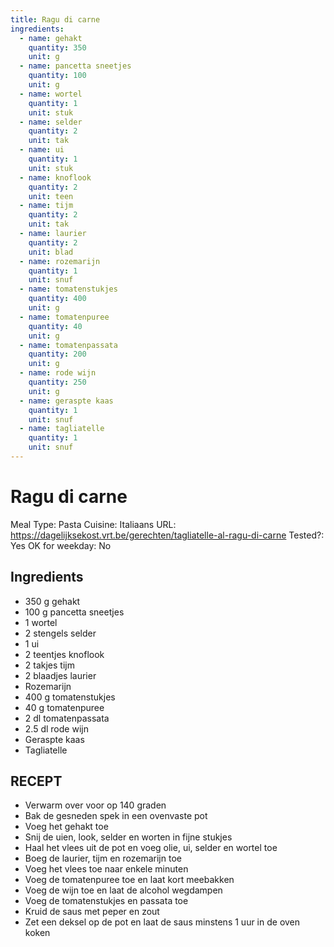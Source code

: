 ```yaml
---
title: Ragu di carne
ingredients:
  - name: gehakt
    quantity: 350
    unit: g
  - name: pancetta sneetjes
    quantity: 100
    unit: g
  - name: wortel
    quantity: 1
    unit: stuk
  - name: selder
    quantity: 2
    unit: tak
  - name: ui
    quantity: 1
    unit: stuk
  - name: knoflook
    quantity: 2
    unit: teen
  - name: tijm
    quantity: 2
    unit: tak
  - name: laurier
    quantity: 2
    unit: blad
  - name: rozemarijn
    quantity: 1
    unit: snuf
  - name: tomatenstukjes
    quantity: 400
    unit: g
  - name: tomatenpuree
    quantity: 40
    unit: g
  - name: tomatenpassata
    quantity: 200
    unit: g
  - name: rode wijn
    quantity: 250
    unit: g
  - name: geraspte kaas
    quantity: 1
    unit: snuf
  - name: tagliatelle
    quantity: 1
    unit: snuf
---
```


# Ragu di carne

Meal Type: Pasta
Cuisine: Italiaans
URL: https://dagelijksekost.vrt.be/gerechten/tagliatelle-al-ragu-di-carne
Tested?: Yes
OK for weekday: No

## Ingredients
- 350 g gehakt
- 100 g pancetta sneetjes
- 1 wortel
- 2 stengels selder
- 1 ui
- 2 teentjes knoflook
- 2 takjes tijm
- 2 blaadjes laurier
- Rozemarijn
- 400 g tomatenstukjes
- 40 g tomatenpuree
- 2 dl tomatenpassata
- 2.5 dl rode wijn
- Geraspte kaas
- Tagliatelle

## RECEPT

- Verwarm over voor op 140 graden
- Bak de gesneden spek in een ovenvaste pot
- Voeg het gehakt toe
- Snij de uien, look, selder en worten in fijne stukjes
- Haal het vlees uit de pot en voeg olie, ui, selder en wortel toe
- Boeg de laurier, tijm en rozemarijn toe
- Voeg het vlees toe naar enkele minuten
- Voeg de tomatenpuree toe en laat kort meebakken
- Voeg de wijn toe en laat de alcohol wegdampen
- Voeg de tomatenstukjes en passata toe
- Kruid de saus met peper en zout
- Zet een deksel op de pot en laat de saus minstens 1 uur in de oven koken